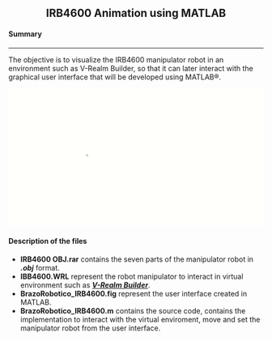 <h2 align="center">
    IRB4600 Animation using MATLAB
</h2>

#### Summary

***

The objective is to visualize the IRB4600 manipulator robot in an environment such as V-Realm Builder, so that it can later interact with the graphical user interface that will be developed using MATLAB®.

<p align="center">
  <img src="Media/IRB4600Animation.gif"  width="600"/>
</p>

#### Description of the files

- **IRB4600 OBJ.rar** contains the seven parts of the manipulator robot in ***.obj*** format.
- **IBB4600.WRL** represent the robot manipulator to interact in virtual environment such as ***[V-Realm Builder](https://www.mathworks.com/help/sl3d/vrml.html#bs0rncf-3_3)***.
- **BrazoRobotico_IRB4600.fig** represent the user interface created in MATLAB.
- **BrazoRobotico_IRB4600.m** contains the source code, contains the implementation to interact with the virtual enviroment, move and set the manipulator robot from the user interface.
